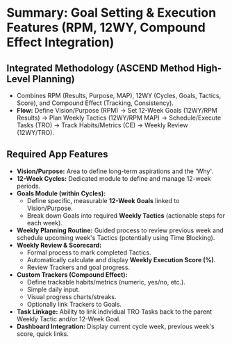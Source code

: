 # Summary: Goal Setting & Execution Features (RPM, 12WY, Compound Effect Integration)

## Integrated Methodology (ASCEND Method High-Level Planning)
*   Combines RPM (Results, Purpose, MAP), 12WY (Cycles, Goals, Tactics, Score), and Compound Effect (Tracking, Consistency).
*   **Flow:** Define Vision/Purpose (RPM) -> Set 12-Week Goals (12WY/RPM Results) -> Plan Weekly Tactics (12WY/RPM MAP) -> Schedule/Execute Tasks (TRO) -> Track Habits/Metrics (CE) -> Weekly Review (12WY/TRO).

## Required App Features
*   **Vision/Purpose:** Area to define long-term aspirations and the 'Why'.
*   **12-Week Cycles:** Dedicated module to define and manage 12-week periods.
*   **Goals Module (within Cycles):**
    *   Define specific, measurable **12-Week Goals** linked to Vision/Purpose.
    *   Break down Goals into required **Weekly Tactics** (actionable steps for each week).
*   **Weekly Planning Routine:** Guided process to review previous week and schedule upcoming week's Tactics (potentially using Time Blocking).
*   **Weekly Review & Scorecard:**
    *   Formal process to mark completed Tactics.
    *   Automatically calculate and display **Weekly Execution Score (%)**.
    *   Review Trackers and goal progress.
*   **Custom Trackers (Compound Effect):**
    *   Define trackable habits/metrics (numeric, yes/no, etc.).
    *   Simple daily input.
    *   Visual progress charts/streaks.
    *   Optionally link Trackers to Goals.
*   **Task Linkage:** Ability to link individual TRO Tasks back to the parent Weekly Tactic and/or 12-Week Goal.
*   **Dashboard Integration:** Display current cycle week, previous week's score, quick links. 